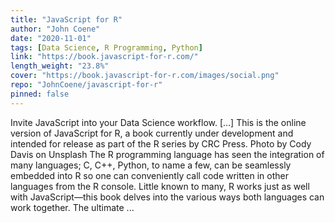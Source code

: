```yaml
---
title: "JavaScript for R"
author: "John Coene"
date: "2020-11-01"
tags: [Data Science, R Programming, Python]
link: "https://book.javascript-for-r.com/"
length_weight: "23.8%"
cover: "https://book.javascript-for-r.com/images/social.png"
repo: "JohnCoene/javascript-for-r"
pinned: false
---
```


Invite JavaScript into your Data Science workflow. [...] This is the online version of JavaScript for R, a book currently under development and intended for release as part of the R series by CRC Press. Photo by Cody Davis on Unsplash The R programming language has seen the integration of many languages; C, C++, Python, to name a few, can be seamlessly embedded into R so one can conveniently call code written in other languages from the R console. Little known to many, R works just as well with JavaScript—this book delves into the various ways both languages can work together. The ultimate ...
